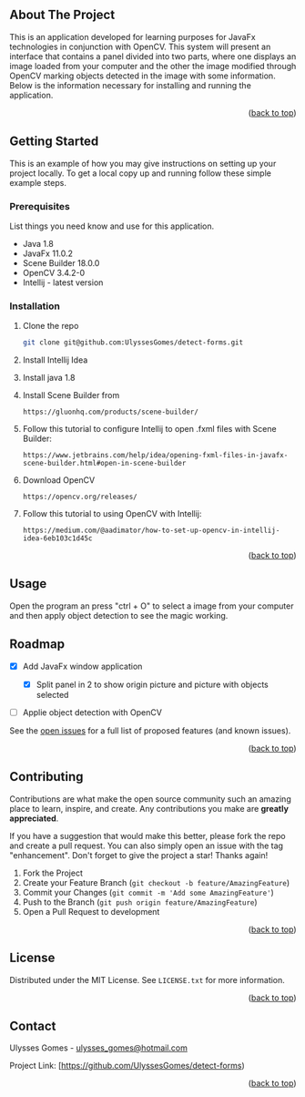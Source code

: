 <!-- ABOUT THE PROJECT -->
## About The Project

This is an application developed for learning purposes for JavaFx technologies in conjunction with OpenCV. This system will present an interface that contains a panel divided into two parts, where one displays an image loaded from your computer and the other the image modified through OpenCV marking objects detected in the image with some information. Below is the information necessary for installing and running the application.

<p align="right">(<a href="#top">back to top</a>)</p>


<!-- GETTING STARTED -->
## Getting Started

This is an example of how you may give instructions on setting up your project locally.
To get a local copy up and running follow these simple example steps.

### Prerequisites

List things you need know and use for this application.
* Java 1.8
* JavaFx 11.0.2
* Scene Builder 18.0.0
* OpenCV 3.4.2-0
* Intellij - latest version

### Installation

1. Clone the repo
   ```sh
   git clone git@github.com:UlyssesGomes/detect-forms.git
   ```
2. Install Intellij Idea
   
3. Install java 1.8

4. Install Scene Builder from
   ```
   https://gluonhq.com/products/scene-builder/
   ```

5. Follow this tutorial to configure Intellij to open .fxml files with Scene Builder:
   ```
   https://www.jetbrains.com/help/idea/opening-fxml-files-in-javafx-scene-builder.html#open-in-scene-builder
   ```

6. Download OpenCV
   ```
   https://opencv.org/releases/
   ```

7. Follow this tutorial to using OpenCV with Intellij:
   ```
   https://medium.com/@aadimator/how-to-set-up-opencv-in-intellij-idea-6eb103c1d45c
   ```

<p align="right">(<a href="#top">back to top</a>)</p>



<!-- USAGE EXAMPLES -->
## Usage

Open the program an press "ctrl + O" to select a image from your computer and then apply object detection to see the magic working.


<!-- ROADMAP -->
## Roadmap

- [x] Add JavaFx window application
	- [x] Split panel in 2 to show origin picture and picture with objects selected
- [ ] Applie object detection with OpenCV


See the [open issues](https://github.com/othneildrew/Best-README-Template/issues) for a full list of proposed features (and known issues).

<p align="right">(<a href="#top">back to top</a>)</p>



<!-- CONTRIBUTING -->
## Contributing

Contributions are what make the open source community such an amazing place to learn, inspire, and create. Any contributions you make are **greatly appreciated**.

If you have a suggestion that would make this better, please fork the repo and create a pull request. You can also simply open an issue with the tag "enhancement".
Don't forget to give the project a star! Thanks again!

1. Fork the Project
2. Create your Feature Branch (`git checkout -b feature/AmazingFeature`)
3. Commit your Changes (`git commit -m 'Add some AmazingFeature'`)
4. Push to the Branch (`git push origin feature/AmazingFeature`)
5. Open a Pull Request to development

<p align="right">(<a href="#top">back to top</a>)</p>



<!-- LICENSE -->
## License

Distributed under the MIT License. See `LICENSE.txt` for more information.

<p align="right">(<a href="#top">back to top</a>)</p>



<!-- CONTACT -->
## Contact

Ulysses Gomes - ulysses_gomes@hotmail.com

Project Link: [https://github.com/UlyssesGomes/detect-forms)

<p align="right">(<a href="#top">back to top</a>)</p>

